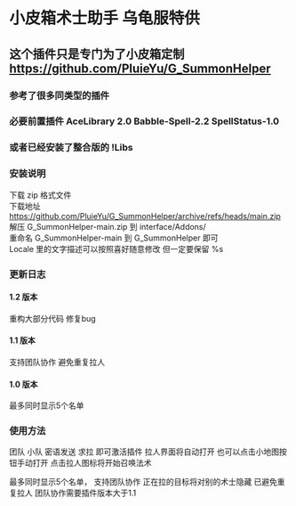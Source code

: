 # 小皮箱术士助手 乌龟服特供
## 这个插件只是专门为了小皮箱定制 https://github.com/PluieYu/G_SummonHelper
### 参考了很多同类型的插件
### 必要前置插件 AceLibrary 2.0 Babble-Spell-2.2 SpellStatus-1.0
### 或者已经安装了整合版的 !Libs


### 安装说明
下载 zip 格式文件  
下载地址 https://github.com/PluieYu/G_SummonHelper/archive/refs/heads/main.zip  
解压 G_SummonHelper-main.zip 到 interface/Addons/   
重命名 G_SummonHelper-main 到 G_SummonHelper 即可  
Locale 里的文字描述可以按照喜好随意修改 但一定要保留 %s  

### 更新日志
#### 1.2 版本
重构大部分代码 修复bug
#### 1.1 版本
支持团队协作 避免重复拉人
#### 1.0 版本
最多同时显示5个名单

### 使用方法
团队 小队 密语发送 求拉 即可激活插件
拉人界面将自动打开 也可以点击小地图按钮手动打开
点击拉人图标将开始召唤法术

最多同时显示5个名单， 支持团队协作 正在拉的目标将对别的术士隐藏 已避免重复拉人
团队协作需要插件版本大于1.1
